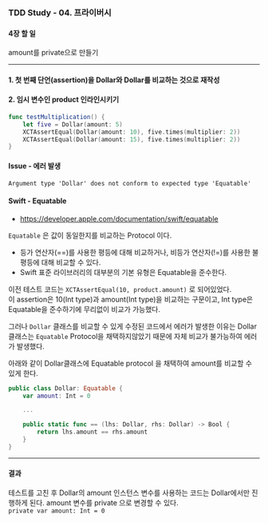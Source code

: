### TDD Study - 04. 프라이버시

#### 4장 할 일

amount를 private으로 만들기

---

#### 1. 첫 번째 단언(assertion)을 Dollar와 Dollar를 비교하는 것으로 재작성

#### 2. 임시 변수인 product 인라인시키기

```swift
func testMultiplication() {
    let five = Dollar(amount: 5)
    XCTAssertEqual(Dollar(amount: 10), five.times(multiplier: 2))
    XCTAssertEqual(Dollar(amount: 15), five.times(multiplier: 2))
}
```

#### Issue - 에러 발생

`Argument type 'Dollar' does not conform to expected type 'Equatable'`

#### Swift - Equatable

-	https://developer.apple.com/documentation/swift/equatable

`Equatable` 은 값이 동일한지를 비교하는 Protocol 이다.

-	등가 연산자(==)를 사용한 평등에 대해 비교하거나, 비등가 연산자(!=)를 사용한 불평등에 대해 비교할 수 있다.  
-	Swift 표준 라이브러리의 대부분의 기본 유형은 Equatable을 준수한다.

이전 테스트 코드는 `XCTAssertEqual(10, product.amount)` 로 되어있었다.  
이 assertion은 10(Int type)과 amount(Int type)을 비교하는 구문이고, Int type은 Equatable을 준수하기에 무리없이 비교가 가능했다.

그러나 `Dollar` 클래스를 비교할 수 있게 수정된 코드에서 에러가 발생한 이유는 Dollar 클래스는 `Equatable` Protocol을 채택하지않았기 때문에 자체 비교가 불가능하여 에러가 발생했다.

아래와 같이 Dollar클래스에 Equatable protocol 을 채택하여 amount를 비교할 수 있게 한다.

```swift
public class Dollar: Equatable {
    var amount: Int = 0

    ...

    public static func == (lhs: Dollar, rhs: Dollar) -> Bool {
        return lhs.amount == rhs.amount
    }
}
```

---

#### 결과

테스트를 고친 후 Dollar의 amount 인스턴스 변수를 사용하는 코드는 Dollar에서만 진행하게 된다. amount 변수를 private 으로 변경할 수 있다.  
`private var amount: Int = 0`
